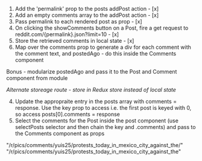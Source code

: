 1. Add the 'permalink' prop to the posts addPost action - [x]
2. Add an empty comments array to the addPost action - [x]
3. Pass permalink to each rendered post as prop - [x]
4. On clicking the showComments button on a Post, fire a get request to reddit.com/{permalink}.json?limit=10 - [x]
5. Store the retrieved comments in local state - [x]
6. Map over the comments prop to generate a div for each comment with the comment text, and postedAgo - do this inside the Comments component

Bonus - modularize postedAgo and pass it to the Post and Comment component from module

*Alternate storeage route - store in Redux store instead of local state*

4. Update the appropraite entry in the posts array with comments = response. Use the key prop to access i.e. the first post is keyed with 0, so access posts[0].comments = response
5. Select the comments for the Post inside the post component (use selectPosts selector and then chain the key and .comments) and pass to the Comments component as props

"/r/pics/comments/yuis25/protests_today_in_mexico_city_against_the/"
"/r/pics/comments/yuis25/protests_today_in_mexico_city_against_the"